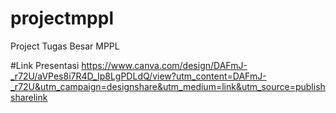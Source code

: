 # projectmppl

Project Tugas Besar MPPL

#Link Presentasi
https://www.canva.com/design/DAFmJ-_r72U/aVPes8i7R4D_Ip8LgPDLdQ/view?utm_content=DAFmJ-_r72U&utm_campaign=designshare&utm_medium=link&utm_source=publishsharelink

